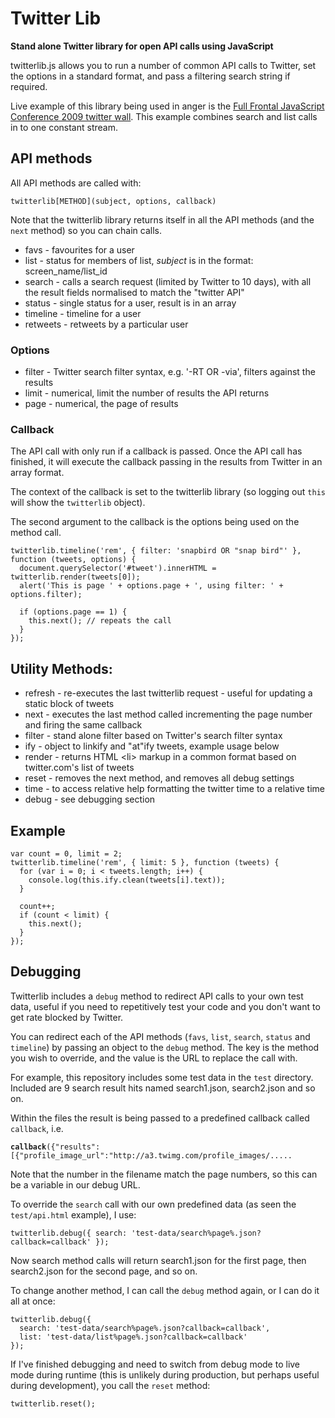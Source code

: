 # Twitter Lib

**Stand alone Twitter library for open API calls using JavaScript**

twitterlib.js allows you to run a number of common API calls to Twitter, set the options in a standard format, and pass a filtering search string if required.

Live example of this library being used in anger is the [Full Frontal JavaScript Conference 2009 twitter wall](http://2009.full-frontal.org/screen/). This example combines search and list calls in to one constant stream.

## API methods

All API methods are called with:

<pre><code>twitterlib[METHOD](subject, options, callback)</code></pre>

Note that the twitterlib library returns itself in all the API methods (and the <code>next</code> method) so you can chain calls.

* favs - favourites for a user
* list - status for members of list, *subject* is in the format: screen\_name/list\_id
* search - calls a search request (limited by Twitter to 10 days), with all the result fields normalised to match the "twitter API"
* status - single status for a user, result is in an array
* timeline - timeline for a user
* retweets - retweets by a particular user

### Options

* filter - Twitter search filter syntax, e.g. '-RT OR -via', filters against the results
* limit - numerical, limit the number of results the API returns
* page - numerical, the page of results

### Callback

The API call with only run if a callback is passed.  Once the API call has finished, it will execute the callback passing in the results from Twitter in an array format.

The context of the callback is set to the twitterlib library (so logging out <code>this</code> will show the <code>twitterlib</code> object).

The second argument to the callback is the options being used on the method call.

<pre><code>twitterlib.timeline('rem', { filter: 'snapbird OR "snap bird"' }, function (tweets, options) {
  document.querySelector('#tweet').innerHTML = twitterlib.render(tweets[0]);
  alert('This is page ' + options.page + ', using filter: ' + options.filter);
  
  if (options.page == 1) {
    this.next(); // repeats the call
  }
});</code></pre>


## Utility Methods:

* refresh - re-executes the last twitterlib request - useful for updating a static block of tweets
* next - executes the last method called incrementing the page number and firing the same callback
* filter - stand alone filter based on Twitter's search filter syntax
* ify - object to linkify and "at"ify tweets, example usage below
* render - returns HTML &lt;li&gt; markup in a common format based on twitter.com's list of tweets
* reset - removes the next method, and removes all debug settings
* time - to access relative help formatting the twitter time to a relative time
* debug - see debugging section

## Example

<pre><code>var count = 0, limit = 2;
twitterlib.timeline('rem', { limit: 5 }, function (tweets) {
  for (var i = 0; i < tweets.length; i++) {
    console.log(this.ify.clean(tweets[i].text));
  }

  count++;
  if (count < limit) {
    this.next();
  }
});</code></pre>

## Debugging

Twitterlib includes a <code>debug</code> method to redirect API calls to your own test data, useful if you need to repetitively test your code and you don't want to get rate blocked by Twitter.

You can redirect each of the API methods (<code>favs</code>, <code>list</code>, <code>search</code>, <code>status</code> and <code>timeline</code>) by passing an object to the <code>debug</code> method.  The key is the method you wish to override, and the value is the URL to replace the call with.

For example, this repository includes some test data in the <code>test</code> directory.  Included are 9 search result hits named search1.json, search2.json and so on.

Within the files the result is being passed to a predefined callback called <code>callback</code>, i.e. 

<pre><code><strong>callback</strong>({"results":[{"profile_image_url":"http://a3.twimg.com/profile_images/.....</code></pre>

Note that the number in the filename match the page numbers, so this can be a variable in our debug URL.

To override the <code>search</code> call with our own predefined data (as seen the <code>test/api.html</code> example), I use:

<pre><code>twitterlib.debug({ search: 'test-data/search%page%.json?callback=callback' });</code></pre>

Now search method calls will return search1.json for the first page, then search2.json for the second page, and so on.

To change another method, I can call the <code>debug</code> method again, or I can do it all at once:

<pre><code>twitterlib.debug({ 
  search: 'test-data/search%page%.json?callback=callback',
  list: 'test-data/list%page%.json?callback=callback' 
});</code></pre>

If I've finished debugging and need to switch from debug mode to live mode during runtime (this is unlikely during production, but perhaps useful during development), you call the <code>reset</code> method:

<pre><code>twitterlib.reset();</code></pre>








